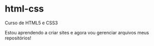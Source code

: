 # html-css
 Curso de HTML5  e CSS3

Estou aprendendo a criar sites e agora vou gerenciar arquivos meus repositórios!